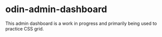 # odin-admin-dashboard
This admin dashboard is a work in progress and primarily being used to practice CSS grid.
